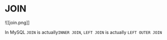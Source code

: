 # JOIN
![[join.png]]

In MySQL 
`JOIN` is  actually`INNER JOIN`, 
`LEFT JOIN` is actually `LEFT OUTER JOIN`